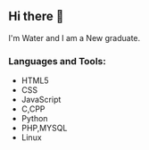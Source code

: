 ## Hi there 👋
I'm Water and I am a New graduate. 
<h3 align="left">Languages and Tools:</h3>
<ul>
  <li>HTML5</li>
  <li>CSS</li>
  <li>JavaScript</li>
  <li>C,CPP</li>
  <li>Python</li>
  <li>PHP,MYSQL</li>
  <li>Linux</li>
</ul>
<!--
**ShunSinGuo/ShunSinGuo** is a ✨ _special_ ✨ repository because its `README.md` (this file) appears on your GitHub profile.

Here are some ideas to get you started:

- 🔭 I’m currently working on ...
- 🌱 I’m currently learning ...
- 👯 I’m looking to collaborate on ...
- 🤔 I’m looking for help with ...
- 💬 Ask me about ...
- 📫 How to reach me: ...
- 😄 Pronouns: ...
- ⚡ Fun fact: ...
-->
